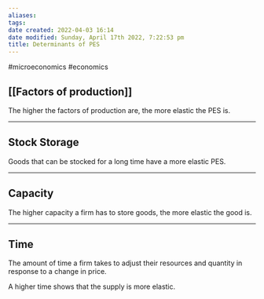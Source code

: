 ```yaml
---
aliases: 
tags: 
date created: 2022-04-03 16:14
date modified: Sunday, April 17th 2022, 7:22:53 pm
title: Determinants of PES
---
```


#microeconomics #economics

## [[Factors of production]]

The higher the factors of production are, the more elastic the PES is.

---

## Stock Storage

Goods that can be stocked for a long time have a more elastic PES.

---

## Capacity

The higher capacity a firm has to store goods, the more elastic the good is.

---

## Time

The amount of time a firm takes to adjust their resources and quantity in response to a change in price.

A higher time shows that the supply is more elastic.
